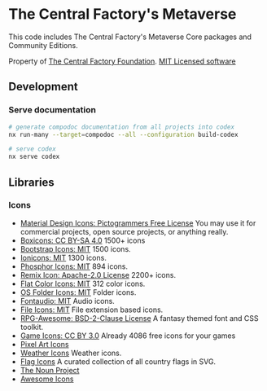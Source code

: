 # The Central Factory's Metaverse

This code includes The Central Factory's Metaverse Core packages and Community Editions.

Property of [The Central Factory Foundation](https://github.com/central-factory/foundation). [MIT Licensed software](https://github.com/central-factory/metaverse/raw/main/LICENSE)


## Development

### Serve documentation

```bash
# generate compodoc documentation from all projects into codex
nx run-many --target=compodoc --all --configuration build-codex

# serve codex
nx serve codex
```


## Libraries

### Icons

- [Material Design Icons: Pictogrammers Free License](https://github.com/templarian/MaterialDesign) You may use it
  for commercial projects, open source projects, or anything really.
- [Boxicons: CC BY-SA 4.0](https://github.com/atisawd/boxicons) 1500+ icons
- [Bootstrap Icons: MIT](https://github.com/twbs/icons) 1500 icons.
- [Ionicons: MIT](https://github.com/ionic-team/ionicons) 1300 icons.
- [Phosphor Icons: MIT](https://github.com/phosphor-icons/phosphor-home) 894 icons.
- [Remix Icon: Apache-2.0 License](https://github.com/Remix-Design/RemixIcon) 2200+ icons.
- [Flat Color Icons: MIT](https://github.com/icons8/flat-color-icons) 312 color icons.
- [OS Folder Icons: MIT](https://github.com/shariati/OS-Folder-Icons) Folder icons.
- [Fontaudio: MIT](https://github.com/fefanto/fontaudio) Audio icons.
- [File Icons: MIT](https://github.com/file-icons/atom) File extension based icons.
- [RPG-Awesome: BSD-2-Clause License](https://github.com/nagoshiashumari/Rpg-Awesome) A fantasy themed font and CSS toolkit.
- [Game Icons: CC BY 3.0](https://github.com/game-icons/icons) Already 4086 free icons for your games
- [Pixel Art Icons](https://pixelarticons.com/)
- [Weather Icons](https://github.com/erikflowers/weather-icons) Weather icons.
- [Flag Icons](https://github.com/lipis/flag-icons) A curated collection of all country flags in SVG.
- [The Noun Project](https://thenounproject.com/vinzencestudio/collection/futuristic-technology)
- [Awesome Icons](https://github.com/vkarampinis/awesome-icons)
